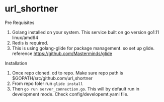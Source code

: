 # url_shortner

Pre Requisites

1. Golang installed on your system. This service built on go version go1.11 linux/amd64
2. Redis is required.
3. This is using golang-glide for package management. so set up glide. reference https://github.com/Masterminds/glide 


Installation
1. Once repo cloned. cd to repo. Make sure repo path is $GOPATH/src/github.com/url_shortner
2. From repo foler run `glide install`
3. Then `go run server_connection.go`. This will by default run in development mode. Check config/developemt.yaml file.
